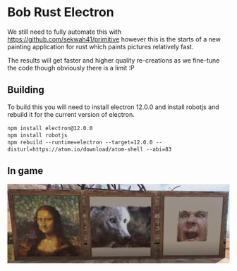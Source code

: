 # Bob Rust Electron
We still need to fully automate this with https://github.com/sekwah41/primitive however this is the starts of a new painting application for rust which paints pictures relatively fast.

The results will get faster and higher quality re-creations as we fine-tune the code though obviously there is a limit :P

## Building
To build this you will need to install electron 12.0.0 and install robotjs and rebuild it for the current version of electron.

```
npm install electron@12.0.0
npm install robotjs
npm rebuild --runtime=electron --target=12.0.0 --disturl=https://atom.io/download/atom-shell --abi=83
```

## In game
![In game](.github/assets/screenshots/ingame.jpg)